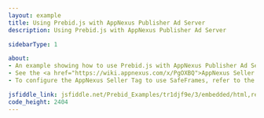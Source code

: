 ```yaml
---
layout: example
title: Using Prebid.js with AppNexus Publisher Ad Server
description: Using Prebid.js with AppNexus Publisher Ad Server

sidebarType: 1

about:
- An example showing how to use Prebid.js with AppNexus Publisher Ad Server
- See the <a href="https://wiki.appnexus.com/x/PgOXBQ">AppNexus Seller Tag documentation</a> for more information
- To configure the AppNexus Seller Tag to use SafeFrames, refer to the <a href="https://wiki.appnexus.com/x/QgOXBQ">SafeFrame API Reference</a>.

jsfiddle_link: jsfiddle.net/Prebid_Examples/tr1djf9e/3/embedded/html,result
code_height: 2404
---
```

